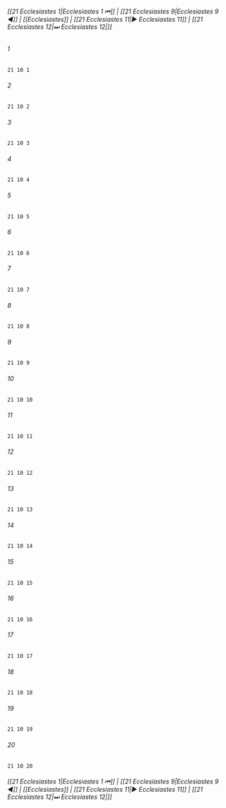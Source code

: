 
###### [[21 Ecclesiastes 1|Ecclesiastes 1 ⏮]] | [[21 Ecclesiastes 9|Ecclesiastes 9 ◀]] | [[Ecclesiastes]] | [[21 Ecclesiastes 11|▶ Ecclesiastes 11]] | [[21 Ecclesiastes 12|⏭ Ecclesiastes 12|]]

###### 1
``` verse
21 10 1 
```
###### 2
``` verse
21 10 2 
```
###### 3
``` verse
21 10 3 
```
###### 4
``` verse
21 10 4 
```
###### 5
``` verse
21 10 5 
```
###### 6
``` verse
21 10 6 
```
###### 7
``` verse
21 10 7 
```
###### 8
``` verse
21 10 8 
```
###### 9
``` verse
21 10 9 
```
###### 10
``` verse
21 10 10 
```
###### 11
``` verse
21 10 11 
```
###### 12
``` verse
21 10 12 
```
###### 13
``` verse
21 10 13 
```
###### 14
``` verse
21 10 14 
```
###### 15
``` verse
21 10 15 
```
###### 16
``` verse
21 10 16 
```
###### 17
``` verse
21 10 17 
```
###### 18
``` verse
21 10 18 
```
###### 19
``` verse
21 10 19 
```
###### 20
``` verse
21 10 20 
```

###### [[21 Ecclesiastes 1|Ecclesiastes 1 ⏮]] | [[21 Ecclesiastes 9|Ecclesiastes 9 ◀]] | [[Ecclesiastes]] | [[21 Ecclesiastes 11|▶ Ecclesiastes 11]] | [[21 Ecclesiastes 12|⏭ Ecclesiastes 12|]]

